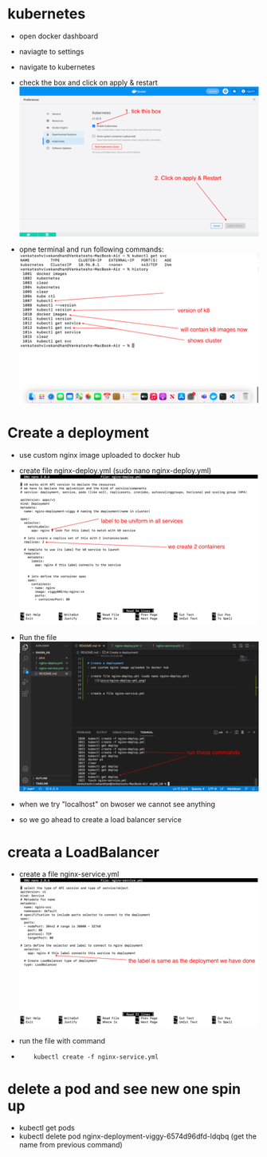 # kubernetes

- open docker dashboard
- naviagte to settings
- navigate to kubernetes
- check the box and click on apply & restart
    ![](pics/setup.png)

- opne terminal and run following commands:
    ![](pics/cmd.png)

# Create a deployment
- use custom nginx image uploaded to docker hub

- create file nginx-deploy.yml (sudo nano nginx-deploy.yml)
    ![](pics/nginx-deploy-yml.png)
- Run the file
    ![](pics/run-deploy.png)

- when we try "localhost" on bwoser we cannot see anything
- so we go ahead to create a load balancer service

# creata a LoadBalancer

- create a file nginx-service.yml
    ![](pics/nginx-service-yml.png)

- run the file with command
-         kubectl create -f nginx-service.yml

# delete a pod and see new one spin up
-   kubectl get pods
-   kubectl delete pod nginx-deployment-viggy-6574d96dfd-ldqbq     (get the name from previous command)
